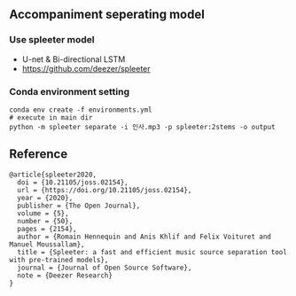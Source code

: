 ## Accompaniment seperating model
### Use spleeter model
- U-net & Bi-directional LSTM
- https://github.com/deezer/spleeter

### Conda environment setting
```
conda env create -f environments.yml
# execute in main dir
python -m spleeter separate -i 인사.mp3 -p spleeter:2stems -o output
```

##
## Reference
```
@article{spleeter2020,
  doi = {10.21105/joss.02154},
  url = {https://doi.org/10.21105/joss.02154},
  year = {2020},
  publisher = {The Open Journal},
  volume = {5},
  number = {50},
  pages = {2154},
  author = {Romain Hennequin and Anis Khlif and Felix Voituret and Manuel Moussallam},
  title = {Spleeter: a fast and efficient music source separation tool with pre-trained models},
  journal = {Journal of Open Source Software},
  note = {Deezer Research}
}
```
